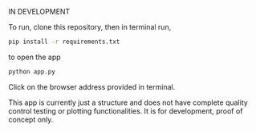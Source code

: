 IN DEVELOPMENT

To run, clone this repository, then in terminal run,

```bash
pip install -r requirements.txt
```

to open the app
```bash
python app.py
```

Click on the browser address provided in terminal. 

This app is currently just a structure and does not have complete quality control testing or plotting functionalities. It is for development, proof of concept only. 

